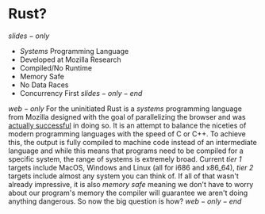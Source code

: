 # Rust?

$slides-only$
- _Systems_ Programming Language
- Developed at Mozilla Research
- Compiled/No Runtime
- Memory Safe
- No Data Races
- Concurrency First
$slides-only-end$

$web-only$
For the uninitiated Rust is a _systems_ programming language from Mozilla designed with the goal of parallelizing the browser and was [actually successful](https://hacks.mozilla.org/2017/08/inside-a-super-fast-css-engine-quantum-css-aka-stylo/) in doing so. It is an attempt to balance the niceties of modern programming languages with the speed of C or C++. To achieve this, the output is fully compiled to machine code instead of an intermediate language and while this means that programs need to be compiled for a specific system, the range of systems is extremely broad. Current _tier 1_ targets include MacOS, Windows and Linux (all for i686 and x86_64), _tier 2_ targets include almost any system you can think of. If all of that wasn't already impressive, it is also _memory safe_ meaning we don't have to worry about our program's memory the compiler will guarantee we aren't doing anything dangerous. So now the big question is how?
$web-only-end$